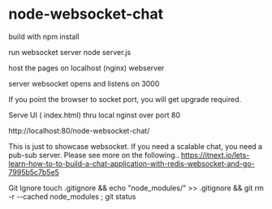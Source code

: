 # node-websocket-chat

build with 
npm install

run websocket server
node server.js

host the pages on localhost (nginx) webserver

server websocket opens and listens on 3000

If you point the browser to socket port, you will get upgrade required.

Serve UI ( index.html) thru local nginst over port 80

http://localhost:80/node-websocket-chat/


This is just to showcase websocket.
If you need a scalable chat, you need a pub-sub server.
Please see more on the following..
https://itnext.io/lets-learn-how-to-to-build-a-chat-application-with-redis-websocket-and-go-7995b5c7b5e5

Git Ignore
touch .gitignore && echo "node_modules/" >> .gitignore && git rm -r --cached node_modules ; git status


